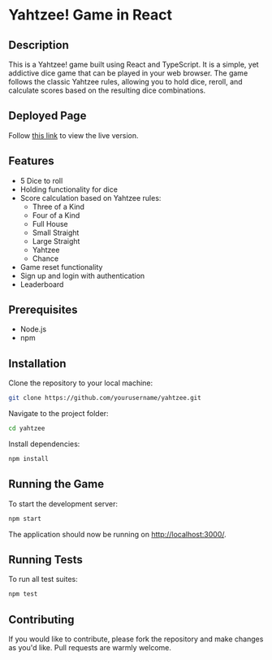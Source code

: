 # Yahtzee! Game in React

## Description

This is a Yahtzee! game built using React and TypeScript. It is a simple, yet addictive dice game that can be played in your web browser. The game follows the classic Yahtzee rules, allowing you to hold dice, reroll, and calculate scores based on the resulting dice combinations.

## Deployed Page
Follow [this link](http://yahtzeehub.s3-website.eu-west-2.amazonaws.com/) to view the live version. 

## Features

- 5 Dice to roll
- Holding functionality for dice
- Score calculation based on Yahtzee rules:
  - Three of a Kind
  - Four of a Kind
  - Full House
  - Small Straight
  - Large Straight
  - Yahtzee
  - Chance
- Game reset functionality
- Sign up and login with authentication
- Leaderboard

## Prerequisites

- Node.js
- npm

## Installation

Clone the repository to your local machine:

```bash
git clone https://github.com/yourusername/yahtzee.git
```

Navigate to the project folder:

```bash
cd yahtzee
```

Install dependencies:

```bash
npm install
```

## Running the Game

To start the development server:

```bash
npm start
```

The application should now be running on [http://localhost:3000/](http://localhost:3000/).

## Running Tests

To run all test suites:

```bash
npm test
```

## Contributing

If you would like to contribute, please fork the repository and make changes as you'd like. Pull requests are warmly welcome.